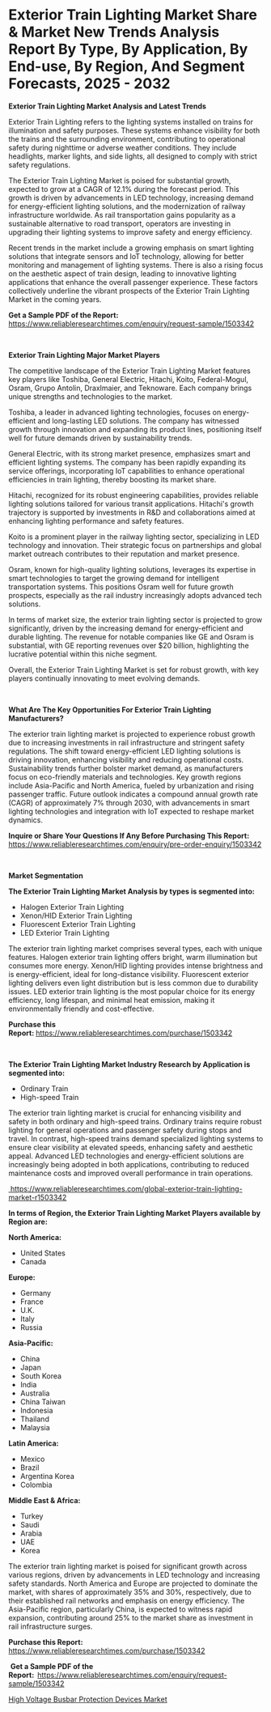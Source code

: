 <p><h1>Exterior Train Lighting Market Share & Market New Trends Analysis Report By Type, By Application, By End-use, By Region, And Segment Forecasts, 2025 - 2032</h1></p><p><strong>Exterior Train Lighting Market Analysis and Latest Trends</strong></p>
<p><p>Exterior Train Lighting refers to the lighting systems installed on trains for illumination and safety purposes. These systems enhance visibility for both the trains and the surrounding environment, contributing to operational safety during nighttime or adverse weather conditions. They include headlights, marker lights, and side lights, all designed to comply with strict safety regulations.</p><p>The Exterior Train Lighting Market is poised for substantial growth, expected to grow at a CAGR of 12.1% during the forecast period. This growth is driven by advancements in LED technology, increasing demand for energy-efficient lighting solutions, and the modernization of railway infrastructure worldwide. As rail transportation gains popularity as a sustainable alternative to road transport, operators are investing in upgrading their lighting systems to improve safety and energy efficiency.</p><p>Recent trends in the market include a growing emphasis on smart lighting solutions that integrate sensors and IoT technology, allowing for better monitoring and management of lighting systems. There is also a rising focus on the aesthetic aspect of train design, leading to innovative lighting applications that enhance the overall passenger experience. These factors collectively underline the vibrant prospects of the Exterior Train Lighting Market in the coming years.</p></p>
<p><strong>Get a Sample PDF of the Report:&nbsp;</strong> <a href="https://www.reliableresearchtimes.com/enquiry/request-sample/1503342?utm_campaign=3187&utm_medium=2&utm_source=Github&utm_content=ia&utm_term=23032025&utm_id=exterior-train-lighting">https://www.reliableresearchtimes.com/enquiry/request-sample/1503342</a></p>
<p>&nbsp;</p>
<p><strong>Exterior Train Lighting Major Market Players</strong></p>
<p><p>The competitive landscape of the Exterior Train Lighting Market features key players like Toshiba, General Electric, Hitachi, Koito, Federal-Mogul, Osram, Grupo Antolin, Draxlmaier, and Teknoware. Each company brings unique strengths and technologies to the market.</p><p>Toshiba, a leader in advanced lighting technologies, focuses on energy-efficient and long-lasting LED solutions. The company has witnessed growth through innovation and expanding its product lines, positioning itself well for future demands driven by sustainability trends.</p><p>General Electric, with its strong market presence, emphasizes smart and efficient lighting systems. The company has been rapidly expanding its service offerings, incorporating IoT capabilities to enhance operational efficiencies in train lighting, thereby boosting its market share.</p><p>Hitachi, recognized for its robust engineering capabilities, provides reliable lighting solutions tailored for various transit applications. Hitachi's growth trajectory is supported by investments in R&D and collaborations aimed at enhancing lighting performance and safety features.</p><p>Koito is a prominent player in the railway lighting sector, specializing in LED technology and innovation. Their strategic focus on partnerships and global market outreach contributes to their reputation and market presence.</p><p>Osram, known for high-quality lighting solutions, leverages its expertise in smart technologies to target the growing demand for intelligent transportation systems. This positions Osram well for future growth prospects, especially as the rail industry increasingly adopts advanced tech solutions.</p><p>In terms of market size, the exterior train lighting sector is projected to grow significantly, driven by the increasing demand for energy-efficient and durable lighting. The revenue for notable companies like GE and Osram is substantial, with GE reporting revenues over $20 billion, highlighting the lucrative potential within this niche segment. </p><p>Overall, the Exterior Train Lighting Market is set for robust growth, with key players continually innovating to meet evolving demands.</p></p>
<p>&nbsp;</p>
<p><strong>What Are The Key Opportunities For Exterior Train Lighting Manufacturers?</strong></p>
<p><p>The exterior train lighting market is projected to experience robust growth due to increasing investments in rail infrastructure and stringent safety regulations. The shift toward energy-efficient LED lighting solutions is driving innovation, enhancing visibility and reducing operational costs. Sustainability trends further bolster market demand, as manufacturers focus on eco-friendly materials and technologies. Key growth regions include Asia-Pacific and North America, fueled by urbanization and rising passenger traffic. Future outlook indicates a compound annual growth rate (CAGR) of approximately 7% through 2030, with advancements in smart lighting technologies and integration with IoT expected to reshape market dynamics.</p></p>
<p><strong>Inquire or Share Your Questions If Any Before Purchasing This Report:</strong> <a href="https://www.reliableresearchtimes.com/enquiry/pre-order-enquiry/1503342?utm_campaign=3187&utm_medium=2&utm_source=Github&utm_content=ia&utm_term=23032025&utm_id=exterior-train-lighting">https://www.reliableresearchtimes.com/enquiry/pre-order-enquiry/1503342</a></p>
<p>&nbsp;</p>
<p><strong>Market Segmentation</strong></p>
<p><strong>The Exterior Train Lighting Market Analysis by types is segmented into:</strong></p>
<p><ul><li>Halogen Exterior Train Lighting</li><li>Xenon/HID Exterior Train Lighting</li><li>Fluorescent Exterior Train Lighting</li><li>LED Exterior Train Lighting</li></ul></p>
<p><p>The exterior train lighting market comprises several types, each with unique features. Halogen exterior train lighting offers bright, warm illumination but consumes more energy. Xenon/HID lighting provides intense brightness and is energy-efficient, ideal for long-distance visibility. Fluorescent exterior lighting delivers even light distribution but is less common due to durability issues. LED exterior train lighting is the most popular choice for its energy efficiency, long lifespan, and minimal heat emission, making it environmentally friendly and cost-effective.</p></p>
<p><strong>Purchase this Report:&nbsp;</strong><a href="https://www.reliableresearchtimes.com/purchase/1503342?utm_campaign=3187&utm_medium=2&utm_source=Github&utm_content=ia&utm_term=23032025&utm_id=exterior-train-lighting">https://www.reliableresearchtimes.com/purchase/1503342</a></p>
<p>&nbsp;</p>
<p><strong>The Exterior Train Lighting Market Industry Research by Application is segmented into:</strong></p>
<p><ul><li>Ordinary Train</li><li>High-speed Train</li></ul></p>
<p><p>The exterior train lighting market is crucial for enhancing visibility and safety in both ordinary and high-speed trains. Ordinary trains require robust lighting for general operations and passenger safety during stops and travel. In contrast, high-speed trains demand specialized lighting systems to ensure clear visibility at elevated speeds, enhancing safety and aesthetic appeal. Advanced LED technologies and energy-efficient solutions are increasingly being adopted in both applications, contributing to reduced maintenance costs and improved overall performance in train operations.</p></p>
<p><a href="https://www.reliableresearchtimes.com/global-exterior-train-lighting-market-r1503342?utm_campaign=3187&utm_medium=2&utm_source=Github&utm_content=ia&utm_term=23032025&utm_id=exterior-train-lighting">&nbsp;https://www.reliableresearchtimes.com/global-exterior-train-lighting-market-r1503342</a></p>
<p><strong>In terms of Region, the Exterior Train Lighting Market Players available by Region are:</strong></p>
<p>
    <p> <strong> North America: </strong>
        <ul>
            <li>United States</li>
            <li>Canada</li>
        </ul>
        </p> 
    <p> <strong> Europe: </strong>
        <ul>
            <li>Germany</li>
            <li>France</li>
            <li>U.K.</li>
            <li>Italy</li>
            <li>Russia</li>
        </ul>
        </p> 
    <p> <strong> Asia-Pacific: </strong>
        <ul>
            <li>China</li>
            <li>Japan</li>
            <li>South Korea</li>
            <li>India</li>
            <li>Australia</li>
            <li>China Taiwan</li>
            <li>Indonesia</li>
            <li>Thailand</li>
            <li>Malaysia</li>
        </ul>
        </p> 
    <p> <strong> Latin America: </strong>
        <ul>
            <li>Mexico</li>
            <li>Brazil</li>
            <li>Argentina Korea</li>
            <li>Colombia</li>
        </ul>
        </p> 
    <p> <strong> Middle East & Africa: </strong>
        <ul>
            <li>Turkey</li>
            <li>Saudi</li>
            <li>Arabia</li>
            <li>UAE</li>
            <li>Korea</li>
        </ul>
    </p>
    </p>
<p><p>The exterior train lighting market is poised for significant growth across various regions, driven by advancements in LED technology and increasing safety standards. North America and Europe are projected to dominate the market, with shares of approximately 35% and 30%, respectively, due to their established rail networks and emphasis on energy efficiency. The Asia-Pacific region, particularly China, is expected to witness rapid expansion, contributing around 25% to the market share as investment in rail infrastructure surges.</p></p>
<p><strong>Purchase this Report: </strong><a href="https://www.reliableresearchtimes.com/purchase/1503342?utm_campaign=3187&utm_medium=2&utm_source=Github&utm_content=ia&utm_term=23032025&utm_id=exterior-train-lighting">https://www.reliableresearchtimes.com/purchase/1503342</a></p>
<p>&nbsp;<strong>Get a Sample PDF of the Report:&nbsp;&nbsp;</strong><a href="https://www.reliableresearchtimes.com/enquiry/request-sample/1503342?utm_campaign=3187&utm_medium=2&utm_source=Github&utm_content=ia&utm_term=23032025&utm_id=exterior-train-lighting">https://www.reliableresearchtimes.com/enquiry/request-sample/1503342</a></p>
<p><strong></strong></p>
<p><p><a href="https://github.com/peggiputra7o/Market-Research-Report-List-1/blob/main/high-voltage-busbar-protection-devices-market.md?utm_campaign=3187&utm_medium=2&utm_source=Github&utm_content=ia&utm_term=23032025&utm_id=exterior-train-lighting">High Voltage Busbar Protection Devices Market</a></p></p>